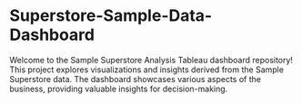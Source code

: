 # Superstore-Sample-Data-Dashboard
Welcome to the Sample Superstore Analysis Tableau dashboard repository! This project explores visualizations and insights derived from the Sample Superstore data. The dashboard showcases various aspects of the business, providing valuable insights for decision-making.

